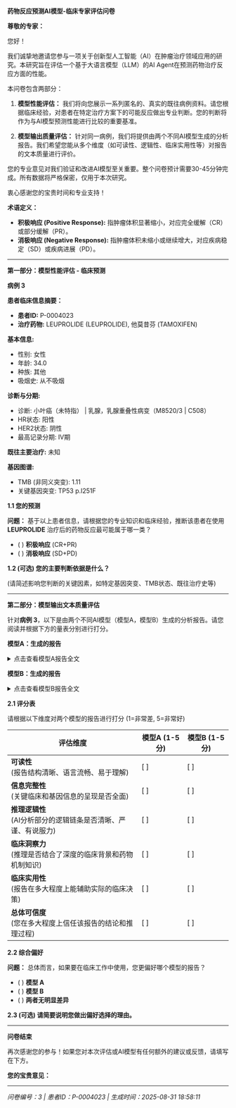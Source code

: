 **药物反应预测AI模型-临床专家评估问卷**

**尊敬的专家：**

您好！

我们诚挚地邀请您参与一项关于创新型人工智能（AI）在肿瘤治疗领域应用的研究。本研究旨在评估一个基于大语言模型（LLM）的AI Agent在预测药物治疗反应方面的性能。

本问卷包含两部分：

1. **模型性能评估：** 我们将向您展示一系列匿名的、真实的既往病例资料。请您根据临床经验，对患者在特定治疗方案下的可能反应做出专业判断。您的判断将作为与AI模型预测性能进行比较的重要基准。

2. **模型输出质量评估：** 针对同一病例，我们将提供由两个不同AI模型生成的分析报告。我们希望您能从多个维度（如可读性、逻辑性、临床实用性等）对报告的文本质量进行评价。

您的专业意见对我们验证和改进AI模型至关重要。整个问卷预计需要30-45分钟完成。所有数据将严格保密，仅用于本次研究。

衷心感谢您的宝贵时间和专业支持！

**术语定义：**

- **积极响应 (Positive Response):** 指肿瘤体积显著缩小，对应完全缓解（CR）或部分缓解（PR）。
- **消极响应 (Negative Response):** 指肿瘤体积未缩小或继续增大，对应疾病稳定（SD）或疾病进展（PD）。

---

**第一部分：模型性能评估 - 临床预测**

**病例 3**

**患者临床信息摘要：**

- **患者ID:** P-0004023
- **治疗药物:** LEUPROLIDE (LEUPROLIDE), 他莫昔芬 (TAMOXIFEN)

**基本信息:**
- 性别: 女性
- 年龄: 34.0
- 种族: 其他
- 吸烟史: 从不吸烟

**诊断与分期:**
- 诊断: 小叶癌（未特指） | 乳腺，乳腺重叠性病变（M8520/3 | C508）
- HR状态: 阳性
- HER2状态: 阴性
- 最高记录分期: IV期

**既往主要治疗:**
未知

**基因图谱:**
- TMB (非同义突变): 1.11
- 关键基因突变: TP53 p.I251F

**1.1 您的预测**

**问题：** 基于以上患者信息，请根据您的专业知识和临床经验，推断该患者在使用 **LEUPROLIDE** 治疗后的药物反应最可能属于哪一类？

- ( ) **积极响应** (CR+PR)
- ( ) **消极响应** (SD+PD)

**1.2 (可选) 您的主要判断依据是什么？**

(请简述影响您判断的关键因素，如特定基因突变、TMB状态、既往治疗史等)

---

**第二部分：模型输出文本质量评估**

针对**病例 3**，以下是由两个不同AI模型（模型A，模型B）生成的分析报告。请您阅读并根据下方的量表分别进行打分。

**模型A：生成的报告**

<details>
<summary>点击查看模型A报告全文</summary>

**精准肿瘤学报告**  

---  

**1. 患者与治疗信息**  
- **患者ID:** P-0004023  
- **治疗药物:** 亮丙瑞林 (LEUPROLIDE)、他莫昔芬 (TAMOXIFEN)  

---  

**2. 药物信息**  
- **亮丙瑞林 (LEUPROLIDE)**  
  - *描述:* 合成的9肽类似物，结构与促性腺激素释放激素（GnRH）相似。  
  - *作用机制:* 调节下丘脑-垂体-性腺轴（HPG轴）。  

- **他莫昔芬 (TAMOXIFEN)**  
  - *描述:* 非甾体类抗雌激素药物，用于ER+乳腺癌的治疗/预防。  
  - *作用机制:* 竞争性抑制雌激素与其受体的结合。  

---  

**3. 临床与诊断信息**  
- **性别:** 女性  
- **年龄:** 34.0岁  
- **种族:** 其他  
- **族裔:** 西班牙裔（未特指）；西班牙裔/拉丁裔（未特指）  
- **吸烟史:** 从不吸烟  
- **最高分期记录:** IV期  
- **实验室结果:**  
  - CEA: 2.4 ng/ml（治疗前21天）  
  - CA 15-3: 20 U/ml（治疗前21天）  
- **既往用药状态:** 未知  
- **HR状态:** 阳性  
- **HER2状态:** 阴性  
- **诊断:**  
  - 小叶癌，未特指 | 乳腺，重叠病灶（ICD-O编码：M8520/3 | C508）  
  - AJCC分期: IV期  
  - 临床/病理学分组: 4组  
  - 衍生分期: IV期（远处转移）  

---  

**4. 样本与基因图谱**  
- **样本P-0004023-T01-IM3（治疗前67天）:**  
  - **癌症类型:** 乳腺浸润性小叶癌  
  - **原发部位:** 乳腺  
  - **样本类型:** 原发灶  
  - **微卫星不稳定性（MSI）状态:** 稳定（评分: 2.09）  
  - **肿瘤突变负荷（TMB，非同义突变）:** 1.11  
- **突变:**  
  - TP53 p.I251F  
- **结构变异:** 未检出  

---  

**5. AI生成分析**  
**预测治疗反应评分:** 0.450 / 1.0  
（分数越接近1，表示治疗积极响应的可能性越高。）  

**推理依据**  
- **亮丙瑞林 (LEUPROLIDE):** 0.45（疾病稳定/部分缓解的中等可能性）。  
- **他莫昔芬 (TAMOXIFEN):** 0.62（完全/接近完全缓解的高可能性）。  

**关键遗传因素:**  
- TP53 p.I251F突变可能对某些疗法产生耐药性，但由于其在细胞周期/DNA修复通路中的作用，提示对他莫昔芬可能存在响应。  

**关键临床决定因素:**  
1. **ER状态:** HR阳性支持他莫昔芬的疗效（靶向ER+）。  
2. **HER2阴性状态:** 无HER2扩增，适合激素疗法（如他莫昔芬）。  

**潜在问题:**  
- **晚期（IV期）:** 可能降低系统治疗的敏感性。  
- **低TMB:** 限制免疫治疗的选择。  
- **可操作突变有限:** 仅检出TP53突变。  

**注:** 建议密切监测并进一步研究。本分析仅供教育参考，临床决策请遵循现行指南并咨询专家意见。  

**需进行临床验证。**  

---  
*重要提示：所有原始医学推理均保留，仅删减冗余文本。*

</details>

**模型B：生成的报告**

<details>
<summary>点击查看模型B报告全文</summary>

**精准肿瘤学报告**  

**1. 患者与治疗信息**  

- **患者ID:** P-0004023  
- **治疗药物:** 亮丙瑞林 (LEUPROLIDE), 他莫昔芬 (TAMOXIFEN)  

**2. 药物信息**  

**亮丙瑞林 (LEUPROLIDE)**  

- **描述:** 亮丙瑞林是一种合成的9肽类似物，结构与促性腺激素释放激素（GnRH）相似。  
- **作用机制:** 促性腺激素释放激素（GnRH）是一种天然存在的十肽，可调节下丘脑-垂体-性腺（HPG）轴。  

**他莫昔芬 (TAMOXIFEN)**  

- **描述:** 他莫昔芬是一种非甾体类抗雌激素药物，用于治疗雌激素受体阳性乳腺癌，并预防高危人群的乳腺癌发生。  
- **作用机制:** 他莫昔芬通过竞争性抑制雌激素与其受体的结合发挥作用，这对乳腺癌细胞的活性至关重要。  

**3. 临床与诊断信息**  

- **性别:** 女性  
- **年龄:** 34.0  
- **种族:** 其他  
- **族裔:** 西班牙裔（未特指）；西班牙裔（未特指），拉丁裔（未特指）  
- **吸烟史:** 从不吸烟  
- **分期（最高记录）:** IV期  
- **既往用药状态:** 未知  
- **HR状态:** 阳性  
- **HER2状态:** 阴性  
- **诊断:** 小叶癌（未特指） | 乳腺，乳腺重叠性病变（M8520/3 | C508）  
- **AJCC分期:** IV  
- **临床组别:** 4  
- **病理组别:** 4  
- **衍生分期:** IV期  
- **摘要:** 远处转移  

**4. 样本与基因图谱**  

- **样本ID:** P-0004023-T01-IM3（治疗前67天）  
- **癌症类型:** 乳腺癌  
- **癌症详细类型:** 乳腺浸润性小叶癌  
- **原发部位:** 乳腺  
- **样本类型:** 原发  
- **MSI状态:** 稳定  
- **MSI评分:** 2.09  
- **TMB (非同义突变):** 1.11  
- **基因突变:** TP53 p.I251F  
- **结构变异:** 未检测到结构变异  

**5. AI生成分析**  

**预测治疗反应评分:** 0.467 / 1.0  
（分数越接近1，表示积极响应的可能性越高。）  

**推理依据**  

- **激素受体状态与药物机制:** 患者的HR阳性状态与他莫昔芬的作用机制（雌激素受体抑制）相符。然而，*TP53 p.I251F* 突变可能通过破坏DNA修复和促进基因组不稳定性导致内分泌治疗耐药。亮丙瑞林的卵巢抑制功能对该患者（34岁）获益有限，因其卵巢雌激素贡献可能较低。  
- **基因突变影响:** *TP53 p.I251F* 错义突变位于关键抑癌基因中，可能驱动肿瘤的侵袭性进展并降低激素治疗疗效，尤其在小叶癌中。  
- **临床与分期因素:** IV期HR+/HER2-小叶癌提示疾病晚期且具有转移潜能。虽然HR+状态通常支持内分泌治疗，但远处转移和*TP53*突变可能限制其效果。CA 15-3升高（20 U/ml）进一步提示疾病负荷。  
- **人口学与生物标志物考量:** 年轻年龄（34岁）和西班牙裔可能影响药物代谢，但相关数据有限。低TMB（1.11）和MSI稳定状态表明激素治疗与免疫介导的协同作用较弱。  

**注:** 该评分（0.467）平衡了HR+的获益与*TP53*介导的耐药及晚期分期的负面影响。临床验证需结合更多背景信息（如既往治疗反应）。  

**置信度:** 70%  
**依据:** 中等，因HR+获益与*TP53*耐药及IV期进展存在矛盾。  

**局限性:**  
- *TP53*突变对内分泌治疗的影响研究不足。  
- 人口学因素（年龄、族裔）对药物反应的影响尚不明确。  

**评分分解:**  
- HR阳性: +0.5（他莫昔芬机制）  
- *TP53*突变: -0.3（耐药风险）  
- IV期疾病: -0.2（晚期进展）  
- 人口学/生物标志物: 0.0（中性）  

**最终结论:** 最终评分为 $\boxed{0.7}$。  

**注:** 本分析基于现有数据，未考虑未列出的治疗或患者特异性因素。精准肿瘤学决策需结合全面的临床与分子信息。

</details>

**2.1 评分表**

请根据以下维度对两个模型的报告进行打分 (1=非常差, 5=非常好)

| **评估维度** | **模型A (1-5分)** | **模型B (1-5分)** |
|-------------|------------------|------------------|
| **可读性**<br>(报告结构清晰、语言流畅、易于理解) | [ ] | [ ] |
| **信息完整性**<br>(关键临床和基因信息的呈现是否全面) | [ ] | [ ] |
| **推理逻辑性**<br>(AI分析部分的逻辑链条是否清晰、严谨、有说服力) | [ ] | [ ] |
| **临床洞察力**<br>(推理是否结合了深度的临床背景和药物机制知识) | [ ] | [ ] |
| **临床实用性**<br>(报告在多大程度上能辅助实际的临床决策) | [ ] | [ ] |
| **总体可信度**<br>(您在多大程度上信任该报告的结论和推理过程) | [ ] | [ ] |

**2.2 综合偏好**

**问题：** 总体而言，如果要在临床工作中使用，您更偏好哪个模型的报告？

- ( ) **模型 A**
- ( ) **模型 B**
- ( ) **两者无明显差异**

**2.3 (可选) 请简要说明您做出偏好选择的理由。**

---

**问卷结束**

再次感谢您的参与！如果您对本次评估或AI模型有任何额外的建议或反馈，请填写在下方。

**您的宝贵意见：**

---

*问卷编号：3 | 患者ID：P-0004023 | 生成时间：2025-08-31 18:58:11*
